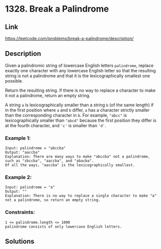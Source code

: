 # 1328. Break a Palindrome

## Link
https://leetcode.com/problems/break-a-palindrome/description/

## Description

Given a palindromic string of lowercase English letters `palindrome`, replace exactly one character with any lowercase English letter so that the resulting string is not a palindrome and that it is the lexicographically smallest one possible.

Return the resulting string. If there is no way to replace a character to make it not a palindrome, return an empty string.

A string `a` is lexicographically smaller than a string `b` (of the same length) if in the first position where `a` and `b` differ, `a` has a character strictly smaller than the corresponding character in `b`. For example, `"abcc"` is lexicographically smaller than `"abcd"` because the first position they differ is at the fourth character, and `'c'` is smaller than `'d'`.

### Example 1:
```
Input: palindrome = "abccba"
Output: "aaccba"
Explanation: There are many ways to make "abccba" not a palindrome, such as "zbccba", "aaccba", and "abacba".
Of all the ways, "aaccba" is the lexicographically smallest.
```

### Example 2:
```
Input: palindrome = "a"
Output: ""
Explanation: There is no way to replace a single character to make "a" not a palindrome, so return an empty string.
```
 
### Constraints:
```
1 <= palindrome.length <= 1000
palindrome consists of only lowercase English letters.
```

## Solutions
